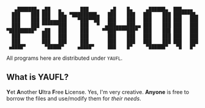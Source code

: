 ```
   ▄███████▄ ▄██   ▄       ███        ▄█    █▄     ▄██████▄  ███▄▄▄▄   
  ███    ███ ███   ██▄ ▀█████████▄   ███    ███   ███    ███ ███▀▀▀██▄ 
  ███    ███ ███▄▄▄███    ▀███▀▀██   ███    ███   ███    ███ ███   ███ 
  ███    ███ ▀▀▀▀▀▀███     ███   ▀  ▄███▄▄▄▄███▄▄ ███    ███ ███   ███ 
▀█████████▀  ▄██   ███     ███     ▀▀███▀▀▀▀███▀  ███    ███ ███   ███ 
  ███        ███   ███     ███       ███    ███   ███    ███ ███   ███ 
  ███        ███   ███     ███       ███    ███   ███    ███ ███   ███ 
 ▄████▀       ▀█████▀     ▄████▀     ███    █▀     ▀██████▀   ▀█   █▀  
```

All programs here are distributed under `YAUFL`.


What is YAUFL?
--------------

**Y**et **A**nother **U**ltra **F**ree **L**icense. Yes, I'm very creative.
**Anyone** is free to borrow the files and use/modify them for _their needs_.
